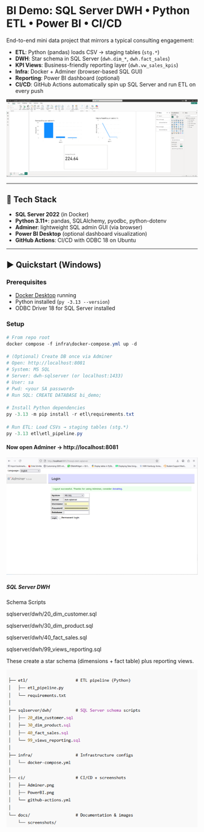 # BI Demo: SQL Server DWH • Python ETL • Power BI • CI/CD

End-to-end mini data project that mirrors a typical consulting engagement:

- **ETL**: Python (pandas) loads CSV → staging tables (`stg.*`)
- **DWH**: Star schema in SQL Server (`dwh.dim_*`, `dwh.fact_sales`)
- **KPI Views**: Business-friendly reporting layer (`dwh.vw_sales_kpis`)
- **Infra**: Docker + Adminer (browser-based SQL GUI)
- **Reporting**: Power BI dashboard (optional)
- **CI/CD**: GitHub Actions automatically spin up SQL Server and run ETL on every push

<p align="center">
  <img src="docs/PowerBI.png" alt="KPI view" width="720"/>
</p>

---

## 🔧 Tech Stack

- **SQL Server 2022** (in Docker)
- **Python 3.11+**: pandas, SQLAlchemy, pyodbc, python-dotenv
- **Adminer**: lightweight SQL admin GUI (via browser)
- **Power BI Desktop** (optional dashboard visualization)
- **GitHub Actions**: CI/CD with ODBC 18 on Ubuntu

---

## ▶️ Quickstart (Windows)

### Prerequisites
- [Docker Desktop](https://www.docker.com/products/docker-desktop/) running  
- Python installed (`py -3.13 --version`)  
- ODBC Driver 18 for SQL Server installed  

### Setup

```powershell
# From repo root
docker compose -f infra\docker-compose.yml up -d

# (Optional) Create DB once via Adminer
# Open: http://localhost:8081
# System: MS SQL
# Server: dwh-sqlserver (or localhost:1433)
# User: sa
# Pwd: <your SA password>
# Run SQL: CREATE DATABASE bi_demo;

# Install Python dependencies
py -3.13 -m pip install -r etl\requirements.txt

# Run ETL: Load CSVs → staging tables (stg.*)
py -3.13 etl\etl_pipeline.py

```
#### Now open Adminer → http://localhost:8081
<p align="center">
  <img src="ci/Adminer.png" alt="KPI view" width="720"/>
</p>

##### SQL Server DWH
Schema Scripts

sqlserver/dwh/20_dim_customer.sql

sqlserver/dwh/30_dim_product.sql

sqlserver/dwh/40_fact_sales.sql

sqlserver/dwh/99_views_reporting.sql

These create a star schema (dimensions + fact table) plus reporting views.
<p align="center">
  <img src="docs/structure.png" alt="KPI view" width="720"/>
</p>


